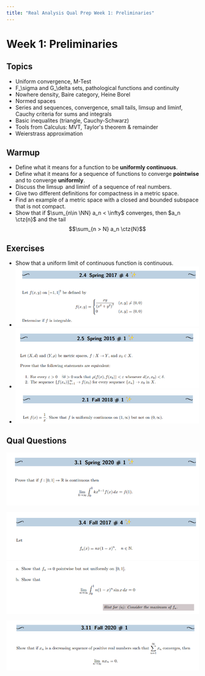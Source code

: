 ```yaml
---
title: "Real Analysis Qual Prep Week 1: Preliminaries"
---
```


# Week 1: Preliminaries

## Topics

-   Uniform convergence, M-Test
-   F\_\\sigma and G\_\\delta sets, pathological functions and continuity
-   Nowhere density, Baire category, Heine Borel
-   Normed spaces
-   Series and sequences, convergence, small tails, limsup and liminf, Cauchy criteria for sums and integrals
-   Basic inequalites (triangle, Cauchy-Schwarz)
-   Tools from Calculus: MVT, Taylor's theorem & remainder
-   Weierstrass approximation

## Warmup

- Define what it means for a function to be **uniformly continuous**.
- Define what it means for a sequence of functions to converge **pointwise** and to converge **uniformly**.
- Discuss the $\limsup$ and $\liminf$ of a sequence of real numbers.
- Give two different definitions for compactness in a metric space.
- Find an example of a metric space with a closed and bounded subspace that is not compact.
- Show that if $\sum_{n\in \NN} a_n < \infty$ converges, then $a_n \ctz{n}$ and the tail $$\sum_{n > N} a_n \ctz{N}$$


## Exercises

- Show that a uniform limit of continuous function is continuous.
- ![](../../attachments/Pasted%20image%2020210517004900.png)
- ![](../../attachments/Pasted%20image%2020210517004915.png)
- ![](../../attachments/Pasted%20image%2020210517004809.png)

## Qual Questions

![](../../attachments/Pasted%20image%2020210517005021.png)

![](../../attachments/Pasted%20image%2020210517005042.png)
![](../../attachments/Pasted%20image%2020210517005050.png)

![](../../attachments/Pasted%20image%2020210517005131.png)

